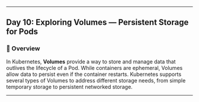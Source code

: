 ﻿---

## Day 10: Exploring Volumes — Persistent Storage for Pods

### 📘 Overview

In Kubernetes, **Volumes** provide a way to store and manage data that outlives the lifecycle of a Pod. While containers are ephemeral, Volumes allow data to persist even if the container restarts. Kubernetes supports several types of Volumes to address different storage needs, from simple temporary storage to persistent networked storage.

---
